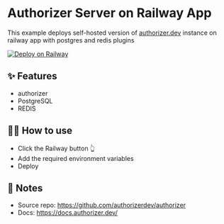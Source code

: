 # Authorizer Server on Railway App

This example deploys self-hosted version of [authorizer.dev](https://authorizer.dev) instance on railway app with postgres and redis plugins

[![Deploy on Railway](https://railway.app/button.svg)](https://railway.app/new/template?template=https%3A%2F%2Fgithub.com%2Fauthorizerdev%2Fauthorizer-railway&plugins=postgresql%2Credis&envs=ENV%2CDATABASE_TYPE%2CADMIN_SECRET%2CJWT_SECRET%2CJWT_TYPE&ENVDesc=Deployment+environment&DATABASE_TYPEDesc=With+railway+we+are+deploying+postgres+db&ADMIN_SECRETDesc=Secret+to+access+the+admin+apis&JWT_SECRETDesc=Secret+used+to+encode+JWT+tokens&JWT_TYPEDesc=JWT+secret+type+will+be+HS256&ENVDefault=PRODUCTION&DATABASE_TYPEDefault=postgres&JWT_TYPEDefault=HS256)

## ✨ Features

- authorizer
- PostgreSQL
- REDIS

## 💁‍♀️ How to use

- Click the Railway button 👆
- Add the required environment variables
- Deploy

## 📝 Notes

- Source repo: https://github.com/authorizerdev/authorizer
- Docs: https://docs.authorizer.dev/

